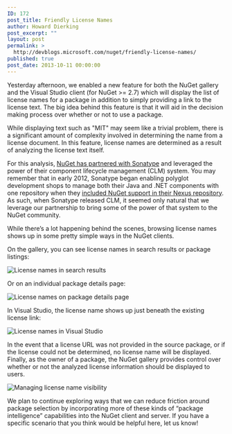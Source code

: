 ```yaml
---
ID: 172
post_title: Friendly License Names
author: Howard Dierking
post_excerpt: ""
layout: post
permalink: >
  http://devblogs.microsoft.com/nuget/friendly-license-names/
published: true
post_date: 2013-10-11 00:00:00
---
```

Yesterday afternoon, we enabled a new feature for both the NuGet gallery and the Visual Studio client (for NuGet >= 2.7) which will display the list of license names for a package in addition to simply providing a link to the license text. The big idea behind this feature is that it will aid in the decision making process over whether or not to use a package.

While displaying text such as "MIT" may seem like a trivial problem, there is a significant amount of complexity involved in determining the name from a license document. In this feature, license names are determined as a result of analyzing the license text itself. 

For this analysis, [NuGet has partnered with Sonatype][1] and leveraged the power of their component lifecycle management (CLM) system. You may remember that in early 2012, Sonatype began enabling polyglot development shops to manage both their Java and .NET components with one repository when they [included NuGet support in their Nexus repository][2]. As such, when Sonatype released CLM, it seemed only natural that we leverage our partnership to bring some of the power of that system to the NuGet community.

While there’s a lot happening behind the scenes, browsing license names shows up in some pretty simple ways in the NuGet clients. 

On the gallery, you can see license names in search results or package listings:

![License names in search results][3]

Or on an individual package details page:

![License names on package details page][4]

In Visual Studio, the license name shows up just beneath the existing license link:

![License names in Visual Studio][5]

In the event that a license URL was not provided in the source package, or if the license could not be determined, no license name will be displayed. Finally, as the owner of a package, the NuGet gallery provides control over whether or not the analyzed license information should be displayed to users.

![Managing license name visibility][6]

We plan to continue exploring ways that we can reduce friction around package selection by incorporating more of these kinds of “package intelligence” capabilities into the NuGet client and server. If you have a specific scenario that you think would be helpful here, let us know!

 [1]: http://www.sonatype.com/news/sonatype-reduces-licensing-risks-with-new-update-to-nuget-and-visual-studio#.Ulgp8NxDsqw
 [2]: http://www.sonatype.com/news/sonatype-brings-industry-leading-repository-manager-to-net-developers#.UlgqG9xDsqw
 [3]: https://devblogs.microsoft.com/nuget/wp-content/uploads/sites/49/2019/05/license-names-package-list.png
 [4]: https://devblogs.microsoft.com/nuget/wp-content/uploads/sites/49/2019/05/license-names-package-details.png
 [5]: https://devblogs.microsoft.com/nuget/wp-content/uploads/sites/49/2019/05/license-names-vs-dialog.png
 [6]: https://devblogs.microsoft.com/nuget/wp-content/uploads/sites/49/2019/05/license-names-disable.png
